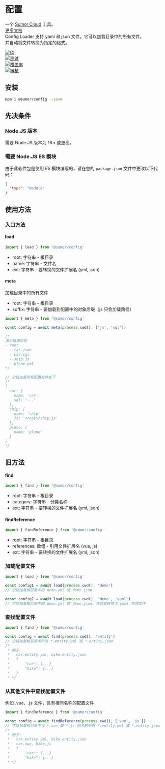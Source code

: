 # 配置

一个 [Sumor Cloud](https://sumor.cloud) 工具。  
[更多文档](https://sumor.cloud/config)  
Config Loader 支持 yaml 和 json 文件。它可以加载目录中的所有文件。  
并自动将文件转换为指定的格式。

[![CI](https://github.com/sumor-cloud/config/actions/workflows/ci.yml/badge.svg)](https://github.com/sumor-cloud/config/actions/workflows/ci.yml)  
[![测试](https://github.com/sumor-cloud/config/actions/workflows/ut.yml/badge.svg)](https://github.com/sumor-cloud/config/actions/workflows/ut.yml)  
[![覆盖率](https://github.com/sumor-cloud/config/actions/workflows/coverage.yml/badge.svg)](https://github.com/sumor-cloud/config/actions/workflows/coverage.yml)  
[![审核](https://github.com/sumor-cloud/config/actions/workflows/audit.yml/badge.svg)](https://github.com/sumor-cloud/config/actions/workflows/audit.yml)

## 安装

```bash
npm i @sumor/config --save
```

## 先决条件

### Node.JS 版本

需要 Node.JS 版本为 16.x 或更高。

### 需要 Node.JS ES 模块

由于此软件包是使用 ES 模块编写的，请在您的 `package.json` 文件中更改以下代码：

```json
{
  "type": "module"
}
```

## 使用方法

### 入口方法

#### load

```js
import { load } from '@sumor/config'
```

- root: 字符串 - 根目录
- name: 字符串 - 文件名
- ext: 字符串 - 要转换的文件扩展名 (yml, json)

#### meta

加载目录中的所有文件

- root: 字符串 - 根目录
- suffix: 字符串 - 要加载到配置中的对象后缀（js 只会加载路径）

```js
import { meta } from '@sumor/config'

const config = await meta(process.cwd(), ['js', 'sql'])

/*
演示目录结构
- root
  - car.json
  - car.sql
  - ship.js
  - plane.yml
*/

// 它将加载所有配置文件如下
/*
{
  car: {
    name: 'car',
    sql: "..."
  },
  ship: {
    name: 'ship'
    js: '<root>/ship.js'
  },
  plane: {
    name: 'plane'
  }
}
*/
```

## 旧方法

#### find

```js
import { find } from '@sumor/config'
```

- root: 字符串 - 根目录
- category: 字符串 - 分类名称
- ext: 字符串 - 要转换的文件扩展名 (yml, json)

#### findReference

```js
import { findReference } from '@sumor/config'
```

- root: 字符串 - 根目录
- references: 数组 - 引用文件扩展名 (vue, js)
- ext: 字符串 - 要转换的文件扩展名 (yml, json)

### 加载配置文件

```javascript
import { load } from '@sumor/config'

const config1 = await load(process.cwd(), 'demo')
// 它将加载根目录中的 demo.yml 或 demo.json

const config2 = await load(process.cwd(), 'demo', 'yaml')
// 它将加载根目录中的 demo.yml 或 demo.json，并将其转换为 yaml 格式文件
```

### 查找配置文件

```javascript
import { find } from '@sumor/config'

const config = await find(process.cwd(), 'entity')
// 它将加载根目录中所有 *.entity.yml 或 *.entity.json
/*
 * 例子:
 *   car.entity.yml, bike.entity.json
 *   {
 *       "car": {...}
 *       "bike": {...}
 *   }
 * */
```

### 从其他文件中查找配置文件

例如 .vue、.js 文件，具有相同名称的配置文件

```javascript
import { findReference } from '@sumor/config'

const config = await findReference(process.cwd(), ['vue', 'js'])
// 它将加载根目录中与 *.vue 或 *.js 同名的所有 *.entity.yml 或 *.entity.json
/*
 * 例子:
 *   car.entity.yml, bike.entity.json
 *   car.vue, bike.js
 *   {
 *       "car": {...}
 *       "bike": {...}
 * */
```  
